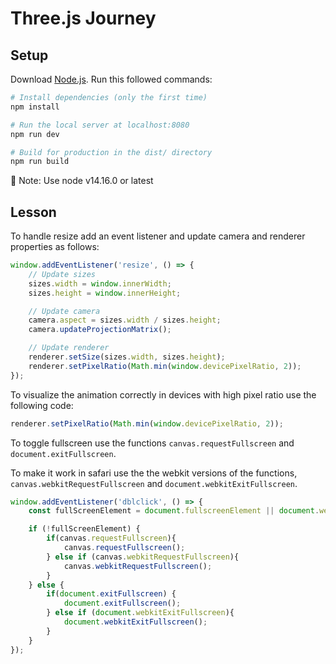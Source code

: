 # Three.js Journey

## Setup
Download [Node.js](https://nodejs.org/en/download/).
Run this followed commands:

``` bash
# Install dependencies (only the first time)
npm install

# Run the local server at localhost:8080
npm run dev

# Build for production in the dist/ directory
npm run build
```
:notebook: Note: Use node v14.16.0 or latest

## Lesson

To handle resize add an event listener and update camera and renderer properties as follows:

```javascript
window.addEventListener('resize', () => {
    // Update sizes
    sizes.width = window.innerWidth;
    sizes.height = window.innerHeight;

    // Update camera
    camera.aspect = sizes.width / sizes.height;
    camera.updateProjectionMatrix();

    // Update renderer
    renderer.setSize(sizes.width, sizes.height);
    renderer.setPixelRatio(Math.min(window.devicePixelRatio, 2));
});
```

To visualize the animation correctly in devices with high pixel ratio use the following code:

```javascript
renderer.setPixelRatio(Math.min(window.devicePixelRatio, 2));
```

To toggle fullscreen use the functions `canvas.requestFullscreen` and `document.exitFullscreen`.

To make it work in safari use the the webkit versions of the functions, `canvas.webkitRequestFullscreen` and `document.webkitExitFullscreen`.

```javascript
window.addEventListener('dblclick', () => {
    const fullScreenElement = document.fullscreenElement || document.webkitFullscreenElement;

    if (!fullScreenElement) {
        if(canvas.requestFullscreen){
            canvas.requestFullscreen();
        } else if (canvas.webkitRequestFullscreen){
            canvas.webkitRequestFullscreen();
        }
    } else {
        if(document.exitFullscreen) {
            document.exitFullscreen();
        } else if (document.webkitExitFullscreen){
            document.webkitExitFullscreen();
        }
    }
});
```